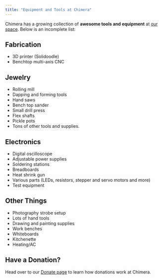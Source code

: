 ```yaml
---
title: "Equipment and Tools at Chimera"
---
```


Chimera has a growing collection of **awesome tools and equipment** at [our space](/about/space/). Below is an incomplete list:

## Fabrication

- 3D printer (Solidoodle)
- Benchtop multi-axis CNC


## Jewelry

- Rolling mill
- Dapping and forming tools
- Hand saws
- Bench top sander
- Small drill press
- Flex shafts
- Pickle pots
- Tons of other tools and supplies.


## Electronics

- Digital oscilloscope
- Adjustable power supplies
- Soldering stations
- Breadboards
- Heat shrink gun
- Various parts (LEDs, resistors, stepper and servo motors and more)
- Test equipment


## Other Things

- Photography strobe setup
- Lots of hand tools
- Drawing and painting supplies
- Work benches
- Whiteboards
- Kitchenette
- Heating/AC


## Have a Donation?

Head over to our [Donate page](/donate/) to learn how donations work at Chimera.
